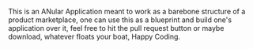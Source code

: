 This is an ANular Application meant to work as a barebone structure of a product marketplace, one can use this as a blueprint and build one's application over it,
feel free to hit the pull request button or maybe download, whatever floats your boat,
Happy Coding.
